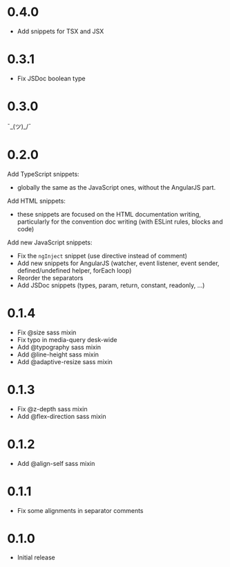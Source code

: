 # 0.4.0
- Add snippets for TSX and JSX

# 0.3.1
- Fix JSDoc boolean type

# 0.3.0
¯\_(ツ)_/¯

# 0.2.0
Add TypeScript snippets:
- globally the same as the JavaScript ones, without the AngularJS part.

Add HTML snippets:
- these snippets are focused on the HTML documentation writing, particularly for the convention doc writing (with ESLint rules, blocks and code)

Add new JavaScript snippets:
- Fix the `ngInject` snippet (use directive instead of comment)
- Add new snippets for AngularJS (watcher, event listener, event sender, defined/undefined helper, forEach loop)
- Reorder the separators
- Add JSDoc snippets (types, param, return, constant, readonly, ...)

# 0.1.4
- Fix @size sass mixin
- Fix typo in media-query desk-wide
- Add @typography sass mixin
- Add @line-height sass mixin
- Add @adaptive-resize sass mixin

# 0.1.3
- Fix @z-depth sass mixin
- Add @flex-direction sass mixin

# 0.1.2
- Add @align-self sass mixin

# 0.1.1
- Fix some alignments in separator comments

# 0.1.0
- Initial release